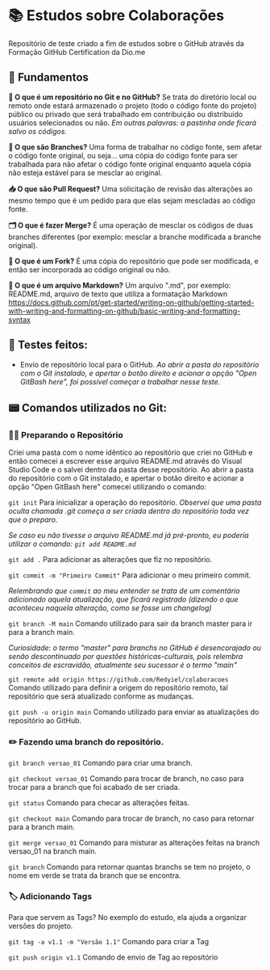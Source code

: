 # 📚 Estudos sobre Colaborações

Repositório de teste criado a fim de estudos sobre o GitHub através da Formação GitHub Certification da Dio.me

## 🏫 Fundamentos

**📁 O que é um repositório no Git e no GitHub?**
Se trata do diretório local ou remoto onde estará armazenado o projeto (todo o código fonte do projeto) público ou privado que será trabalhado em contribuição ou distribuído usuários selecionados ou não.
*Em outras palavras: a pastinha onde ficará salvo os códigos.*

**📂 O que são Branches?**
Uma forma de trabalhar no código fonte, sem afetar o código fonte original, ou seja... uma cópia do código fonte para ser trabalhada para não afetar o código fonte original enquanto aquela cópia não esteja estável para se mesclar ao original.

**📥 O que são Pull Request?**
Uma solicitação de revisão das alterações ao mesmo tempo que é um pedido para que elas sejam mescladas ao código fonte.

**🗂️ O que é fazer Merge?**
É uma operação de mesclar os códigos de duas branches diferentes (por exemplo: mesclar a branche modificada a branche original).

**📑 O que é um Fork?**
É uma cópia do repositório que pode ser modificada, e então ser incorporada ao código original ou não.

**📄 O que é um arquivo Markdown?**
Um arquivo ".md", por exemplo: README.md, arquivo de texto que utiliza a formatação Markdown 
https://docs.github.com/pt/get-started/writing-on-github/getting-started-with-writing-and-formatting-on-github/basic-writing-and-formatting-syntax

## 📝 Testes feitos: 
- Envio de repositório local para o GitHub.
*Ao abrir a pasta do repositório com o Git instalado, e apertar o botão direito e acionar a opção "Open GitBash here", foi possível começar a trabalhar nesse teste.*

## 📟 Comandos utilizados no Git:  

### ✍🏻 Preparando o Repositório

Criei uma pasta com o nome idêntico ao repositório que criei no GitHub
e então comecei a escrever esse arquivo README.md através do Visual Studio Code e o salvei dentro da pasta desse repositório.
Ao abrir a pasta do repositório com o Git instalado, e apertar o botão direito e acionar a opção "Open GitBash here" comecei utilizando o comando:

`git init` 
Para inicializar a operação do repositório.
*Observei que uma pasta oculta chamada .git começa a ser criada dentro do repositório toda vez que o preparo.*

*Se caso eu não tivesse o arquivo README.md já pré-pronto, eu poderia utilizar o comando:*
*`git add README.md`*

`git add .` 
Para adicionar as alterações que fiz no repositório.

`git commit -m "Primeiro Commit"`
Para adicionar o meu primeiro commit.

*Relembrando que `commit` ao meu entender se trata de um comentário adicionado aquela atualização, que ficará registrado (dizendo o que aconteceu naquela alteração, como se fosse um changelog)*

`git branch -M main`
Comando utilizado para sair da branch master para ir para a branch main.

*Curiosidade: o termo "master" para branchs no GitHub é desencorajado ou senão descontinuado por questões históricas-culturais, pois relembra conceitos de escravidão, atualmente seu sucessor é o termo "main"*

`git remote add origin https://github.com/Redyiel/colaboracoes`
Comando utilizado para definir a origem do repositório remoto, tal repositório que será atualizado conforme as mudanças.

`git push -u origin main`
Comando utilizado para enviar as atualizações do repositório ao GitHub.

### ✏️ Fazendo uma branch do repositório.

`git branch versao_01`
Comando para criar uma branch.

`git checkout versao_01`
Comando para trocar de branch, no caso para trocar para a branch que foi acabado de ser criada.

`git status`
Comando para checar as alterações feitas.

`git checkout main`
Comando para trocar de branch, no caso para retornar para a branch main.

`git merge versao_01`
Comando para misturar as alterações feitas na branch versao_01 na branch main.

`git branch`
Comando para retornar quantas branchs se tem no projeto, o nome em verde se trata da branch que se encontra.

### 🏷️ Adicionando Tags

Para que servem as Tags? No exemplo do estudo, ela ajuda a organizar versões do projeto.

`git tag -a v1.1 -m "Versão 1.1"`
Comando para criar a Tag

`git push origin v1.1`
Comando de envio de Tag ao repositório
